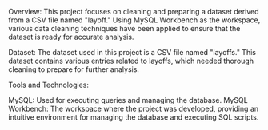 Overview:
This project focuses on cleaning and preparing a dataset derived from a CSV file named "layoff." Using MySQL Workbench as the workspace, various data cleaning techniques have been applied to ensure that the dataset is ready for accurate analysis.

Dataset:
The dataset used in this project is a CSV file named "layoffs." This dataset contains various entries related to layoffs, which needed thorough cleaning to prepare for further analysis.

Tools and Technologies:

MySQL: Used for executing queries and managing the database.
MySQL Workbench: The workspace where the project was developed, providing an intuitive environment for managing the database and executing SQL scripts.
